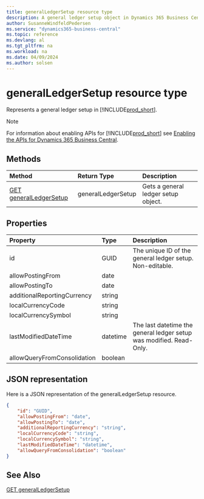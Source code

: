 ```yaml
---
title: generalLedgerSetup resource type
description: A general ledger setup object in Dynamics 365 Business Central.
author: SusanneWindfeldPedersen
ms.service: "dynamics365-business-central"
ms.topic: reference
ms.devlang: al
ms.tgt_pltfrm: na
ms.workload: na
ms.date: 04/09/2024
ms.author: solsen
---
```


# generalLedgerSetup resource type

<!-- START>DO_NOT_EDIT -->
<!-- IMPORTANT:Do not edit any of the content between here and the END>DO_NOT_EDIT. -->
Represents a general ledger setup in [!INCLUDE[prod_short](../../../includes/prod_short.md)].

> [!NOTE]
> For information about enabling APIs for [!INCLUDE[prod_short](../../../includes/prod_short.md)] see [Enabling the APIs for Dynamics 365 Business Central](../enabling-apis-for-dynamics-nav.md).

## Methods

| Method | Return Type|Description |
|:--------------------|:-----------|:-------------------------|
|[GET generalLedgerSetup](../api/dynamics_generalledgersetup_get.md)|generalLedgerSetup|Gets a general ledger setup object.|



## Properties

| Property           | Type   |Description     |
|:-------------------|:-------|:---------------|
|id|GUID|The unique ID of the general ledger setup. Non-editable.|
|allowPostingFrom|date||
|allowPostingTo|date||
|additionalReportingCurrency|string||
|localCurrencyCode|string||
|localCurrencySymbol|string||
|lastModifiedDateTime|datetime|The last datetime the general ledger setup was modified. Read-Only.|
|allowQueryFromConsolidation|boolean||

## JSON representation

Here is a JSON representation of the generalLedgerSetup resource.


```json
{
    "id": "GUID",
    "allowPostingFrom": "date",
    "allowPostingTo": "date",
    "additionalReportingCurrency": "string",
    "localCurrencyCode": "string",
    "localCurrencySymbol": "string",
    "lastModifiedDateTime": "datetime",
    "allowQueryFromConsolidation": "boolean"
}
```
<!-- IMPORTANT: END>DO_NOT_EDIT -->

## See Also
[GET generalLedgerSetup](../api/dynamics_generalledgersetup_get.md)
